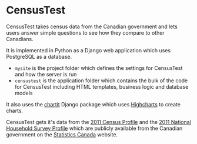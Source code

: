 # CensusTest
CensusTest takes census data from the Canadian government and lets users answer simple questions to see how they compare to other Canadians.

It is implemented in Python as a Django web application which uses PostgreSQL as a database.

* `mysite` is the project folder which defines the settings for CensusTest and how the server is run
* `censustest` is the application folder which contains the bulk of the code for CensusTest including HTML templates, business logic and database models

It also uses the [chartit](https://djangopackages.org/packages/p/django-chartit/) Django package which uses [Highcharts](http://www.highcharts.com/) to create charts.

CensusTest gets it's data from the [2011 Census Profile](http://www12.statcan.gc.ca/census-recensement/2011/dp-pd/prof/details/page.cfm?Lang=E&Geo1=PR&Code1=01&Geo2=PR&Code2=01&Data=Count&SearchText=Canada&SearchType=Begins&SearchPR=01&B1=All&Custom=&TABID=1) and the [2011 National Household Survey Profile](http://www12.statcan.gc.ca/nhs-enm/2011/dp-pd/prof/details/page.cfm?Lang=E&Geo1=PR&Code1=01&Data=Count&SearchText=Canada&SearchType=Begins&SearchPR=01&A1=All&B1=All&Custom=&TABID=1) which are publicly available from the Canadian government on the [Statistics Canada](http://www12.statcan.gc.ca/census-recensement/2011/dp-pd/index-eng.cfm) website.
